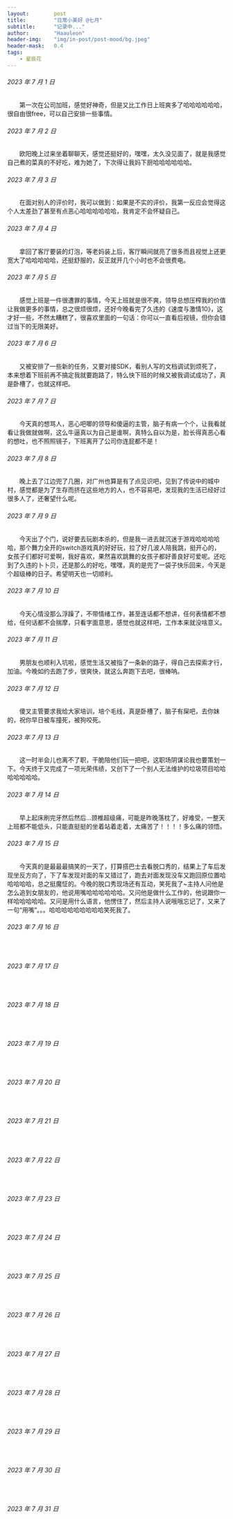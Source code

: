 ```yaml
---
layout:        post
title:         "日常小美好 @七月"
subtitle:      "记录中..."
author:        "Haauleon"
header-img:    "img/in-post/post-mood/bg.jpeg"
header-mask:   0.4
tags:
    - 星辰花
---
```


###### 2023 年 7 月 1 日
&emsp;&emsp;第一次在公司加班，感觉好神奇，但是又比工作日上班爽多了哈哈哈哈哈哈，很自由很free，可以自己安排一些事情。

###### 2023 年 7 月 2 日
&emsp;&emsp;欧阳晚上过来坐着聊聊天，感觉还挺好的，嘿嘿，太久没见面了，就是我感觉自己煮的菜真的不好吃，难为她了，下次得让我妈下厨哈哈哈哈哈哈。

###### 2023 年 7 月 3 日
&emsp;&emsp;在面对别人的评价时，我可以做到：如果是不实的评价，我第一反应会觉得这个人太差劲了甚至有点恶心哈哈哈哈哈哈，我肯定不会怀疑自己。

###### 2023 年 7 月 4 日
&emsp;&emsp;拿回了客厅要装的灯泡，等老妈装上后，客厅瞬间就亮了很多而且视觉上还更宽大了哈哈哈哈哈，还挺舒服的，反正就开几个小时也不会很费电。

###### 2023 年 7 月 5 日
&emsp;&emsp;感觉上班是一件很遭罪的事情，今天上班就是很不爽，领导总想压榨我的价值让我做更多的事情，总之很烦很烦，还好今晚看完了久违的《速度与激情10》，这才好一些，不然太糟糕了，很喜欢里面的一句话：你可以一直看后视镜，但你会错过当下的无限美好。

###### 2023 年 7 月 6 日
&emsp;&emsp;又被安排了一些新的任务，又要对接SDK，看别人写的文档调试到烦死了，本来想着下班前再不搞定我就要跑路了，特么快下班的时候又被我调试成功了，真是卧槽了，也就这样吧。

###### 2023 年 7 月 7 日
&emsp;&emsp;今天真的想骂人，恶心吧唧的领导和傻逼的主管，脑子有病一个个，让我看就看让我做就做啊，这么牛逼真以为自己是谁啊，真特么自以为是，脸长得真恶心看的想吐，也不照照镜子，下班离开了公司你连屁都不是！

###### 2023 年 7 月 8 日
&emsp;&emsp;晚上去了江边兜了几圈，对广州也算是有了点见识吧，见到了传说中的城中村，感觉都是为了生存而挤在这些地方的人，也不容易吧，发现我的生活已经好过很多人了，还奢望什么呢。

###### 2023 年 7 月 9 日
&emsp;&emsp;今天出了个门，说好要去玩剧本杀的，但是我一进去就沉迷于游戏哈哈哈哈哈，那个舞力全开的switch游戏真的好好玩，拉了好几波人陪我跳，挺开心的，女孩子们都好可爱啊，我好喜欢，果然喜欢跳舞的女孩子都好善良好可爱呢。还吃到了久违的卜卜贝，还是那么的好吃，嘿嘿，真的是兜了一袋子快乐回来，今天是个超级棒的日子。希望明天也一切顺利。

###### 2023 年 7 月 10 日
&emsp;&emsp;今天心情没那么浮躁了，不带情绪工作，甚至连话都不想讲，任何表情都不想给，任何话都不会揣摩，只看字面意思，感觉也就这样吧，工作本来就没啥意义。

###### 2023 年 7 月 11 日
&emsp;&emsp;男朋友也顺利入坑啦，感觉生活又被指了一条新的路子，得自己去探索才行，加油。今晚如约去跑了步，很爽快，就这么奔跑下去吧，很棒呐。

###### 2023 年 7 月 12 日
&emsp;&emsp;傻叉主管要求我给大家培训，培个毛线，真是卧槽了，脑子有屎吧，去你妹的，祝你早日被车撞死，被狗咬死。

###### 2023 年 7 月 13 日
&emsp;&emsp;这一时半会儿也离不了职，干脆陪他们玩一把吧，这职场阴谋论我也要策划一下。今天终于又完成了一项光荣伟绩，又创下了一个别人无法维护的垃圾项目哈哈哈哈哈哈哈。

###### 2023 年 7 月 14 日
&emsp;&emsp;早上起床刷完牙然后然后...颈椎超级痛，可能是昨晚落枕了，好难受，一整天上班都不能低头，只能直挺挺的坐着站着走着，太痛苦了！！！！多么痛的领悟。

###### 2023 年 7 月 15 日
&emsp;&emsp;今天真的是最最最搞笑的一天了，打算搭巴士去看脱口秀的，结果上了车后发现坐反方向了，下了车发现对面的车又错过了，跑去对面发现没车又跑回原位置哈哈哈哈哈，总之挺魔怔的。今晚的脱口秀现场还有互动，笑死我了~主持人问他是怎么追到女朋友的，他说用嘴哈哈哈哈哈哈。又问他是做什么工作的，他说跟你一样哈哈哈哈哈。又问是用什么语言，他愣住了，然后主持人说哦哦忘记了，又来了一句“用嘴”。。。哈哈哈哈哈哈哈哈哈笑死我了。

###### 2023 年 7 月 16 日
&emsp;&emsp;

###### 2023 年 7 月 17 日
&emsp;&emsp;

###### 2023 年 7 月 18 日
&emsp;&emsp;

###### 2023 年 7 月 19 日
&emsp;&emsp;

###### 2023 年 7 月 20 日
&emsp;&emsp;

###### 2023 年 7 月 21 日
&emsp;&emsp;

###### 2023 年 7 月 22 日
&emsp;&emsp;

###### 2023 年 7 月 23 日
&emsp;&emsp;

###### 2023 年 7 月 24 日
&emsp;&emsp;

###### 2023 年 7 月 25 日
&emsp;&emsp;

###### 2023 年 7 月 26 日
&emsp;&emsp;

###### 2023 年 7 月 27 日
&emsp;&emsp;

###### 2023 年 7 月 28 日
&emsp;&emsp;

###### 2023 年 7 月 29 日
&emsp;&emsp;

###### 2023 年 7 月 30 日
&emsp;&emsp;

###### 2023 年 7 月 31 日
&emsp;&emsp;